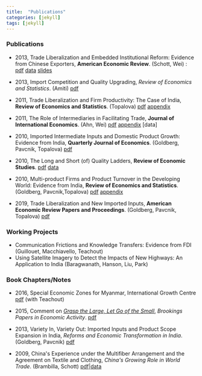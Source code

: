 ```yaml
---
title:  "Publications"
categories: [jekyll]
tags: [jekyll]
---
```


### Publications

- 2013, Trade Liberalization and Embedded Institutional Reform: Evidence from Chinese Exporters, **American Economic Review**. (Schott, Wei)
	: [pdf]({{site.baseurl}}/files/aer_TLEIR/TLEIR.pdf) [data](https://sompks4.github.io/sub_data.html)	[slides]({{site.baseurl}}/files/aer_TLEIR/TLEIR_slides.pptx)


- 2013, Import Competition and Quality Upgrading, *Review of Economics and Statistics*. (Amiti)
	[pdf]({{site.baseurl}}/files/restat_ICQU/ICQU.pdf)

- 2011, Trade Liberalization and Firm Productivity: The Case of India, **Review of Economics and Statistics**. (Topalova)
	[pdf]({{site.baseurl}}/files/restat_TFLP/TFLP.pdf)	[appendix]({{site.baseurl}}/files/restat_TFLP/TLFP_appendix.pdf)

- 2011, The Role of Intermediaries in Facilitating Trade, **Journal of International Economics**. (Ahn, Wei)
	[pdf]({{site.baseurl}}/files/jie_RIFT/RIFT.pdf)	[appendix]({{site.baseurl}}/files/jie_RIFT/RIFT_appendix.pdf)	[data]

- 2010, Imported Intermediate Inputs and Domestic Product Growth: Evidence from India, **Quarterly Journal of Economics**. (Goldberg, Pavcnik, Topalova)
	[pdf]({{site.baseurl}}/files/qje_IIIDPG/IIDPG.pdf)

- 2010, The Long and Short (of) Quality Ladders, **Review of Economic Studies**.
	[pdf]({{site.baseurl}}/files/restud_LSQL/LSQL.pdf)	[data]({{site.baseurl}}/files/restud_LSQL/ladders_100113.zip)

- 2010, Multi-product Firms and Product Turnover in the Developing World: Evidence from India, **Review of Economics and Statistics**. (Goldberg, Pavcnik,Topalova)
	[pdf]({{site.baseurl}}/files/restat_MFPTDW/MFPTDW.pdf)	[appendix]({{site.baseurl}}/files/restat_mp/MFPTDW_appendix.pdf)

- 2019, Trade Liberalization and New Imported Inputs, **American Economic Review Papers and Proceedings**. (Goldberg, Pavcnik, Topalova)
	[pdf]({{site.baseurl}}/files/aerpp_TLNII/TLNII.pdf)

### Working Projects
- Communication Frictions and Knowledge Transfers: Evidence from FDI (Guillouet, Macchiavello, Teachout)
- Using Satellite Imagery to Detect the Impacts of New Highways: An Application to India (Baragwanath, Hanson, Liu, Park)


### Book Chapters/Notes

- 2016, Special Economic Zones for Myanmar, International Growth Centre
	[pdf]({{site.baseurl}}/files/policy/sez/SEZs-in-Myanmar) 
	(with Teachout) 
	

- 2015, Comment on [*Grasp the Large, Let Go of the Small*](https://www.nber.org/papers/w21006), *Brookings Papers in Economic Activity*.
	[pdf]({{site.baseurl}}/files/book_HS/CHS.pdf)

- 2013, Variety In, Variety Out: Imported Inputs and Product Scope Expansion in India, *Reforms and Economic Transformation in India*. (Goldberg, Pavcnik)
	[pdf]({{site.baseurl}}/files/book_VIVO/VIVO.pdf)

- 2009, China's Experience under the Multifiber Arrangement and the Agreement on Textile and Clothing, *China's Growing Role in World Trade*. (Brambilla, Schott)
	[pdf]({{site.baseurl}}/files/book_MFA/MFA.pdf)|[data](https://sompks4.github.io/sub_data.html)


